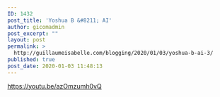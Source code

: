 ```yaml
---
ID: 1432
post_title: 'Yoshua B &#8211; AI'
author: gicomadmin
post_excerpt: ""
layout: post
permalink: >
  http://guillaumeisabelle.com/blogging/2020/01/03/yoshua-b-ai-3/
published: true
post_date: 2020-01-03 11:48:13
---
```

<!-- wp:paragraph -->

https://youtu.be/azOmzumh0vQ

<!-- /wp:paragraph -->